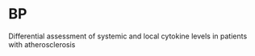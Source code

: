 # BP
Differential assessment of systemic and local cytokine levels in patients with atherosclerosis

